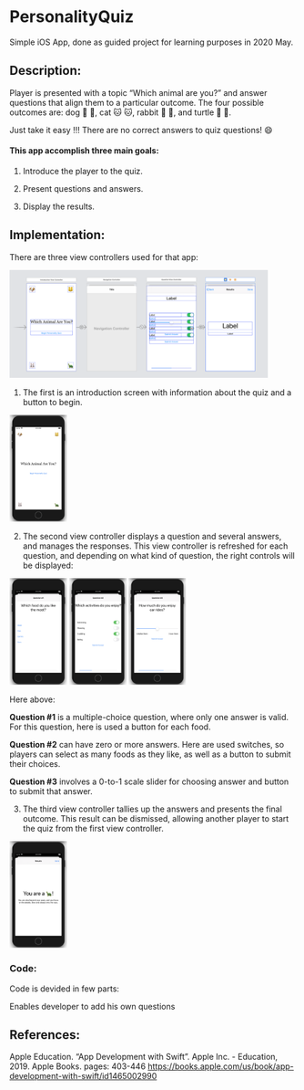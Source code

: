 # PersonalityQuiz
Simple iOS App, done as guided project for learning purposes in 2020 May.

## Description:
Player is presented with a topic “Which animal are you?” and answer questions that align them to a particular outcome. 
The four possible outcomes are: dog :dog: 🐶, cat :cat: 🐱, rabbit :rabbit: 🐰, and turtle :turtle: 🐢.

Just take it easy !!! There are no correct answers to quiz questions! :smile:

#### This app accomplish three main goals:
  1. Introduce the player to the quiz.
  
  2. Present questions and answers.
  
  3. Display the results.
  
## Implementation: 
There are three view controllers used for that app:

<img src="/quiz-screens/viewControllers.png" width="90%">

1. The first is an introduction screen with information about the quiz and a button to begin.

<img src="/quiz-screens/quiz01.png" width="20%">

2. The second view controller displays a question and several answers, and manages the responses. This view controller is refreshed for each question, and depending on what kind of question, the right controls will be displayed:

<img src="/quiz-screens/quiz02.png" width="20%">  <img src="/quiz-screens/quiz03.png" width="20%"> <img src="/quiz-screens/quiz04.png" width="20%">

Here above:

   __Question #1__ is a multiple-choice question, where only one answer is valid.
    For this question, here is used a button for each food.
   
   __Question #2__ can have zero or more answers. Here are used switches, so players can select as many foods as they like, as well as a button to submit their choices.
   
   __Question #3__ involves a 0-to-1 scale slider for choosing answer and button to submit that answer.
      

3. The third view controller tallies up the answers and presents the final outcome. This result can be dismissed, allowing another player to start the quiz from the first view controller.

<img src="/quiz-screens/quiz05.png" width="20%">



### Code:
Code is devided in few parts:

Enables developer to add his own questions


## References:
Apple Education. “App Development with Swift”. Apple Inc. - Education, 2019. Apple Books. pages: 403-446
https://books.apple.com/us/book/app-development-with-swift/id1465002990
